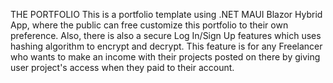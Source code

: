 THE PORTFOLIO
This is a portfolio template using .NET MAUI Blazor Hybrid App, where the public can free customize this portfolio to their own preference. Also, there is also a secure Log In/Sign Up features which uses hashing algorithm to encrypt and decrypt. This feature is for any Freelancer who wants to make an income with their projects posted on there by giving user project's access when they paid to their account. 
